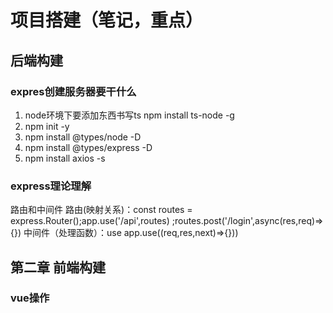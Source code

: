 # 项目搭建（笔记，重点）

## 后端构建
### expres创建服务器要干什么
1. node环境下要添加东西书写ts  npm install ts-node -g
2. npm init -y
3. npm install @types/node -D
4. npm install @types/express -D
5. npm install axios -s

### express理论理解
路由和中间件
路由(映射关系)：const routes = express.Router();app.use('/api',routes) ;routes.post('/login',async(res,req)=>{})
中间件（处理函数）：use app.use((req,res,next)=>{}))

## 第二章 前端构建
### vue操作
